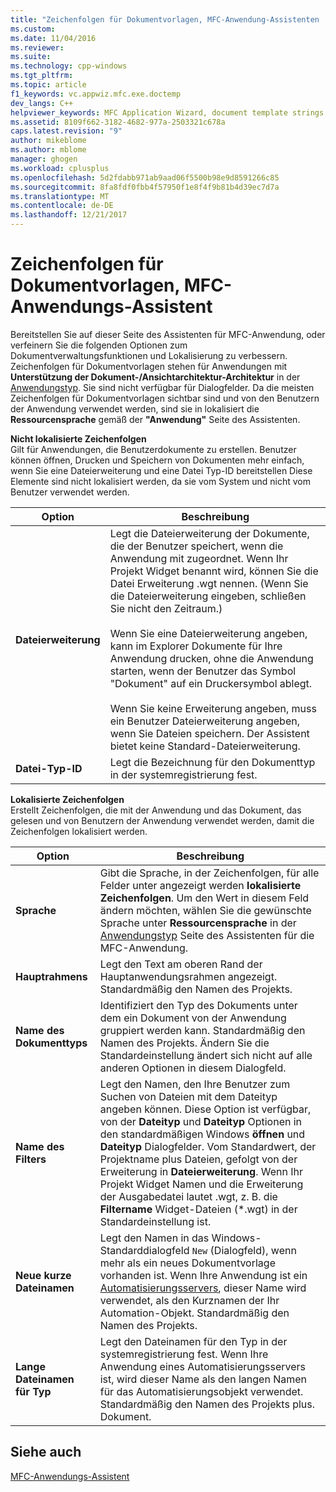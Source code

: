 ```yaml
---
title: "Zeichenfolgen für Dokumentvorlagen, MFC-Anwendung-Assistenten | Microsoft Docs"
ms.custom: 
ms.date: 11/04/2016
ms.reviewer: 
ms.suite: 
ms.technology: cpp-windows
ms.tgt_pltfrm: 
ms.topic: article
f1_keywords: vc.appwiz.mfc.exe.doctemp
dev_langs: C++
helpviewer_keywords: MFC Application Wizard, document template strings
ms.assetid: 8109f662-3182-4682-977a-2503321c678a
caps.latest.revision: "9"
author: mikeblome
ms.author: mblome
manager: ghogen
ms.workload: cplusplus
ms.openlocfilehash: 5d2fdabb971ab9aad06f5500b98e9d8591266c85
ms.sourcegitcommit: 8fa8fdf0fbb4f57950f1e8f4f9b81b4d39ec7d7a
ms.translationtype: MT
ms.contentlocale: de-DE
ms.lasthandoff: 12/21/2017
---
```

# <a name="document-template-strings-mfc-application-wizard"></a>Zeichenfolgen für Dokumentvorlagen, MFC-Anwendungs-Assistent
Bereitstellen Sie auf dieser Seite des Assistenten für MFC-Anwendung, oder verfeinern Sie die folgenden Optionen zum Dokumentverwaltungsfunktionen und Lokalisierung zu verbessern. Zeichenfolgen für Dokumentvorlagen stehen für Anwendungen mit **Unterstützung der Dokument-/Ansichtarchitektur-Architektur** in der [Anwendungstyp](../../mfc/reference/application-type-mfc-application-wizard.md). Sie sind nicht verfügbar für Dialogfelder. Da die meisten Zeichenfolgen für Dokumentvorlagen sichtbar sind und von den Benutzern der Anwendung verwendet werden, sind sie in lokalisiert die **Ressourcensprache** gemäß der **"Anwendung"** Seite des Assistenten.  
  
 **Nicht lokalisierte Zeichenfolgen**  
 Gilt für Anwendungen, die Benutzerdokumente zu erstellen. Benutzer können öffnen, Drucken und Speichern von Dokumenten mehr einfach, wenn Sie eine Dateierweiterung und eine Datei Typ-ID bereitstellen Diese Elemente sind nicht lokalisiert werden, da sie vom System und nicht vom Benutzer verwendet werden.  
  
|Option|Beschreibung|  
|------------|-----------------|  
|**Dateierweiterung**|Legt die Dateierweiterung der Dokumente, die der Benutzer speichert, wenn die Anwendung mit zugeordnet. Wenn Ihr Projekt Widget benannt wird, können Sie die Datei Erweiterung .wgt nennen. (Wenn Sie die Dateierweiterung eingeben, schließen Sie nicht den Zeitraum.)<br /><br /> Wenn Sie eine Dateierweiterung angeben, kann im Explorer Dokumente für Ihre Anwendung drucken, ohne die Anwendung starten, wenn der Benutzer das Symbol "Dokument" auf ein Druckersymbol ablegt.<br /><br /> Wenn Sie keine Erweiterung angeben, muss ein Benutzer Dateierweiterung angeben, wenn Sie Dateien speichern. Der Assistent bietet keine Standard-Dateierweiterung.|  
|**Datei-Typ-ID**|Legt die Bezeichnung für den Dokumenttyp in der systemregistrierung fest.|  
  
 **Lokalisierte Zeichenfolgen**  
 Erstellt Zeichenfolgen, die mit der Anwendung und das Dokument, das gelesen und von Benutzern der Anwendung verwendet werden, damit die Zeichenfolgen lokalisiert werden.  
  
|Option|Beschreibung|  
|------------|-----------------|  
|**Sprache**|Gibt die Sprache, in der Zeichenfolgen, für alle Felder unter angezeigt werden **lokalisierte Zeichenfolgen**. Um den Wert in diesem Feld ändern möchten, wählen Sie die gewünschte Sprache unter **Ressourcensprache** in der [Anwendungstyp](../../mfc/reference/application-type-mfc-application-wizard.md) Seite des Assistenten für die MFC-Anwendung.|  
|**Hauptrahmens**|Legt den Text am oberen Rand der Hauptanwendungsrahmen angezeigt. Standardmäßig den Namen des Projekts.|  
|**Name des Dokumenttyps**|Identifiziert den Typ des Dokuments unter dem ein Dokument von der Anwendung gruppiert werden kann. Standardmäßig den Namen des Projekts. Ändern Sie die Standardeinstellung ändert sich nicht auf alle anderen Optionen in diesem Dialogfeld.|  
|**Name des Filters**|Legt den Namen, den Ihre Benutzer zum Suchen von Dateien mit dem Dateityp angeben können. Diese Option ist verfügbar, von der **Dateityp** und **Dateityp** Optionen in den standardmäßigen Windows **öffnen** und **Dateityp** Dialogfelder. Vom Standardwert, der Projektname plus Dateien, gefolgt von der Erweiterung in **Dateierweiterung**. Wenn Ihr Projekt Widget Namen und die Erweiterung der Ausgabedatei lautet .wgt, z. B. die **Filtername** Widget-Dateien (*.wgt) in der Standardeinstellung ist.|  
|**Neue kurze Dateinamen**|Legt den Namen in das Windows-Standarddialogfeld `New` (Dialogfeld), wenn mehr als ein neues Dokumentvorlage vorhanden ist. Wenn Ihre Anwendung ist ein [Automatisierungsservers](../../mfc/automation-servers.md), dieser Name wird verwendet, als den Kurznamen der Ihr Automation-Objekt. Standardmäßig den Namen des Projekts.|  
|**Lange Dateinamen für Typ**|Legt den Dateinamen für den Typ in der systemregistrierung fest. Wenn Ihre Anwendung eines Automatisierungsservers ist, wird dieser Name als den langen Namen für das Automatisierungsobjekt verwendet. Standardmäßig den Namen des Projekts plus. Dokument.|  
  
## <a name="see-also"></a>Siehe auch  
 [MFC-Anwendungs-Assistent](../../mfc/reference/mfc-application-wizard.md)

